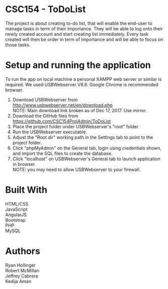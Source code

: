 # CSC154 - ToDoList
The project is about creating to-do list, that will enable the end-user to manage tasks in term of their importance. They will be able to log onto their newly created account and start creating list immediately. Every task created will then be order in term of importance and will be able to focus on those tasks.

# Setup and running the application
To run the app on local machine a personal XAMPP web server or similar is required.  We used USBWebserver V8.6. Google Chrome is recommended browser.

  1. Download USBWebserver from http://www.usbwebserver.net/en/download.php  
  NOTE: Main download link broken as of Dec 17, 2017. Use mirror.  
  1.    Download the GitHub files from https://github.com/CSC154ProjAdmin/ToDoList
  1.    Place the project folder under USBWebserver's "root" folder
  1.    Run the USBWebserver executable.  
  1.    Adjust the "Root dir" working path in the Settings tab to point to the project folder.  
  1.    Click "phpMyAdmin" on the General tab, login using credentials shown, and import the SQL files to create the database.
  1.    Click "localhost" on USBWebserver's General tab to launch application in browser.  
        NOTE: you may need to allow USBWebserver to your firewall.  

# Built With
HTML/CSS  
JavaScript  
AngularJS  
Bootstrap  
PHP  
MySQL  

# Authors
Ryan Hollinger  
Robert McMillan  
Jeffrey Cabrera  
Kedija Aman  
